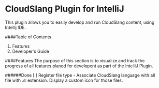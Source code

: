 # CloudSlang Plugin for IntelliJ  
  
>
This plugin allows you to easily develop and run CloudSlang content, using Intellij IDE.  
  
  
####Table of Contents
1. Features
2. Developer's Guide
  
####Features
The purpose of this section is to visualize and track the progress of all features planed for developent as part of the IntelliJ Plugin.

######Done
[ ] Register file type - Associate CloudSlang language with all file with .sl extension. Display a custom icon for those files.


